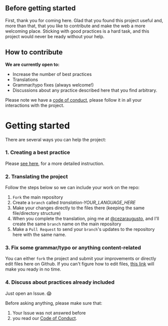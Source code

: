## Before getting started

First, thank you for coming here. Glad that you found this project useful and, more than that, that you like to contribute and make the web a more welcoming place. Sticking with good practices is a hard task, and this project would never be ready without your help.

## How to contribute

**We are currently open to:**

* Increase the number of best practices
* Translations
* Grammar/typo fixes (always welcome!)
* Discussions about any practice described here that you find arbitrary.

Please note we have a [code of conduct](CODE_OF_CONDUCT.md), please follow it in all your interactions with the project.

# Getting started

There are several ways you can help the project:

### 1. Creating a best practice

Please [see here](PULL_REQUEST_TEMPLATE.md), for a more detailed instruction.

### 2. Translating the project

Follow the steps below so we can include your work on the repo:

1. `Fork` the main repository
2. Create a `branch` called _translation-YOUR_LANGUAGE_HERE_
3. Make your changes directly to the files there (keeping the same file/directory structure)
4. When you complete the translation, ping me at [@cezaraugusto](http://twitter.com/cezaraugusto), and I'll create the same `branch` name on the main repository
5. Make a `Pull Request` to send your `branch`'s updates to the repository here with the same name.

### 3. Fix some grammar/typo or anything content-related

You can either `fork` the project and submit your improvements or directly edit files here on Github. If you can't figure how to edit files, [this link](https://help.github.com/articles/editing-files-in-another-user-s-repository/) will make you ready in no time.

### 4. Discuss about practices already included

Just open an Issue. :scream: 

Before asking anything, please make sure that:

1. Your Issue was not answred before
2. you read our [Code of Conduct](CODE_OF_CONDUCT.md).
